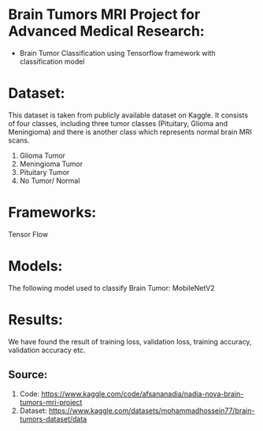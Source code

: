 # Brain Tumors MRI Project for Advanced Medical Research:
- Brain Tumor Classification using Tensorflow framework with classification model

# Dataset:
This dataset is taken from publicly available dataset on Kaggle. It consists of four classes, including three tumor classes (Pituitary, Glioma and Meningioma) and there is another class which represents normal brain MRI scans.

1. Glioma Tumor
2. Meningioma Tumor
3. Pituitary Tumor
4. No Tumor/ Normal

# Frameworks:
Tensor Flow

# Models:
The following model used to classify Brain Tumor: MobileNetV2

# Results:
We have found the result of training loss, validation loss, training accuracy, validation accuracy etc.

## Source:
1. Code: https://www.kaggle.com/code/afsananadia/nadia-nova-brain-tumors-mri-project
2. Dataset: https://www.kaggle.com/datasets/mohammadhossein77/brain-tumors-dataset/data 
